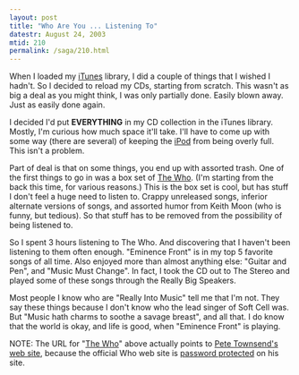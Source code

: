 ```yaml
---
layout: post
title: "Who Are You ... Listening To"
datestr: August 24, 2003
mtid: 210
permalink: /saga/210.html
---
```


When I loaded my <a href="http://www.apple.com/itunes/">iTunes</a> library, I did a couple of things that I wished I hadn't.  So I decided to reload my CDs, starting from scratch.  This wasn't as big a deal as you might think, I was only partially done.  Easily blown away.  Just as easily done again.

I decided I'd put **EVERYTHING** in my CD collection in the iTunes library.  Mostly, I'm curious how much space it'll take.  I'll have to come up with some way (there are several) of keeping the <a href="http://www.apple.com/ipod/">iPod</a> from being overly full.  This isn't a problem.

Part of deal is that on some things, you end up with assorted trash.  One of the first things to go in was a box set of <a href="http://www.petetownshend.co.uk/">The Who</a>.  (I'm starting from the back this time, for various reasons.)  This is the box set is cool, but has stuff I don't feel a huge need to listen to.  Crappy unreleased songs, inferior alternate versions of songs, and assorted humor from Keith Moon (who is funny, but tedious).  So that stuff has to be removed from the possibility of being listened to.

So I spent 3 hours listening to The Who.  And discovering that I haven't been listening to them often enough.  "Eminence Front" is in my top 5 favorite songs of all time.  Also enjoyed more than almost anything else: "Guitar and Pen", and "Music Must Change".  In fact, I took the CD out to The Stereo and played some of these songs through the Really Big Speakers.

Most people I know who are "Really Into Music" tell me that I'm not.  They say these things because I don't know who the lead singer of Soft Cell was.  But "Music hath charms to soothe a savage breast", and all that.  I do know that the world is okay, and life is good, when "Eminence Front" is playing.

NOTE: The URL for "<a href="http://www.petetownshend.co.uk/">The Who</a>" above actually points to <a href="http://www.petetownshend.co.uk/">Pete Townsend's web site</a>, because the official Who web site is <a href="http://www.petetownshend.co.uk/projects/thewho/">password protected</a> on his site.

